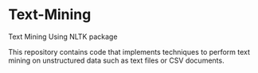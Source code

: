 # Text-Mining
Text Mining Using NLTK package

This repository contains code that implements techniques to perform text mining on unstructured data such as text files or CSV documents.
